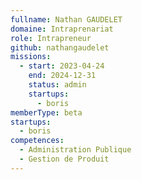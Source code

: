 ```yaml
---
fullname: Nathan GAUDELET
domaine: Intraprenariat
role: Intrapreneur
github: nathangaudelet
missions:
  - start: 2023-04-24
    end: 2024-12-31
    status: admin
    startups:
      - boris
memberType: beta
startups:
  - boris
competences:
  - Administration Publique
  - Gestion de Produit
---
```

